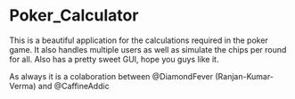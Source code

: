 # Poker_Calculator

This is a beautiful application for the calculations required in the poker game. 
It also handles multiple users as well as simulate the chips per round for all.
Also has a pretty sweet GUI, hope you guys like it.

As always it is a colaboration between @DiamondFever (Ranjan-Kumar-Verma) and @CaffineAddic
